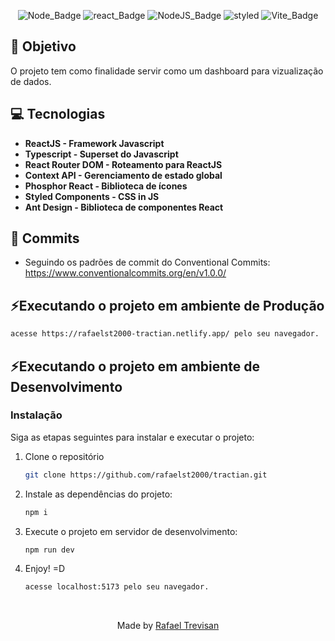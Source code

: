 <div align="center">

![Node_Badge][node_version_badge] ![react_Badge][react_badge] ![NodeJS_Badge][typescript] ![styled][styled] ![Vite_Badge][vite_badge]

</div>

## **:rocket: Objetivo**

O projeto tem como finalidade servir como um dashboard para vizualização de dados.

## **:computer: Tecnologias**

- **ReactJS - Framework Javascript**
- **Typescript - Superset do Javascript**
- **React Router DOM - Roteamento para ReactJS**
- **Context API - Gerenciamento de estado global**
- **Phosphor React - Biblioteca de ícones**
- **Styled Components - CSS in JS**
- **Ant Design - Biblioteca de componentes React**

## **📩 Commits**

- Seguindo os padrões de commit do Conventional Commits: https://www.conventionalcommits.org/en/v1.0.0/

## **⚡Executando o projeto em ambiente de Produção**

```sh
acesse https://rafaelst2000-tractian.netlify.app/ pelo seu navegador.
```

## **⚡Executando o projeto em ambiente de Desenvolvimento**

### Instalação

Siga as etapas seguintes para instalar e executar o projeto:

1. Clone o repositório

   ```sh
   git clone https://github.com/rafaelst2000/tractian.git
   ```

2. Instale as dependências do projeto:

   ```sh
   npm i
   ```

3. Execute o projeto em servidor de desenvolvimento:

   ```sh
   npm run dev
   ```

4. Enjoy! =D

   ```sh
   acesse localhost:5173 pelo seu navegador.
   ```

   <br>

 <div align="center">
  Made by <a href="https://www.linkedin.com/in/rafaelst2000/" target="_blank">Rafael Trevisan</a>
 </div>

<!-- Badges -->

[node_version_badge]: https://img.shields.io/badge/Node-16.17.1-green
[yarn_version_badge]: https://img.shields.io/badge/Yarn-1.22.19-red
[react_badge]: https://img.shields.io/badge/Web-React-blue
[typescript]: https://img.shields.io/badge/TS-Typescript-blue
[styled]: https://img.shields.io/badge/CSS-StyledComponents-yellow
[vite_badge]: https://img.shields.io/badge/Bundle-Vite-purple
